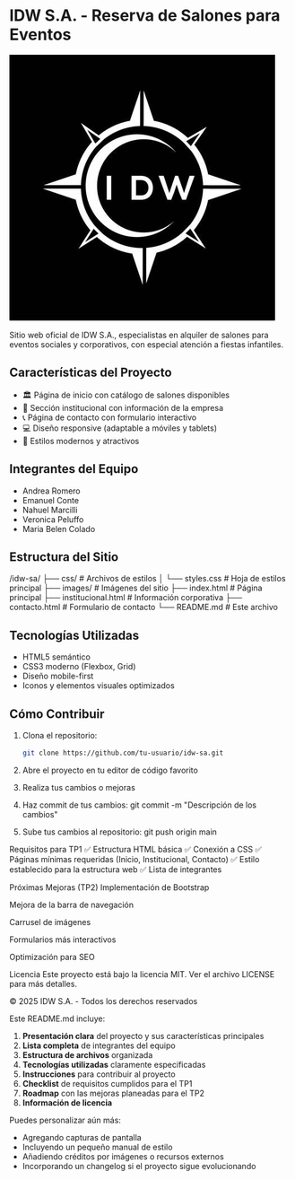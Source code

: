 # IDW S.A. - Reserva de Salones para Eventos

![Logo IDW S.A.](Images/logo-idw.jpg)

Sitio web oficial de IDW S.A., especialistas en alquiler de salones para eventos sociales y corporativos, con especial atención a fiestas infantiles.

## Características del Proyecto

- 🏛️ Página de inicio con catálogo de salones disponibles
- 🏢 Sección institucional con información de la empresa
- 📞 Página de contacto con formulario interactivo
- 💻 Diseño responsive (adaptable a móviles y tablets)
- 🎨 Estilos modernos y atractivos

## Integrantes del Equipo

- Andrea Romero
- Emanuel Conte
- Nahuel Marcilli
- Veronica Peluffo
- Maria Belen Colado

## Estructura del Sitio

/idw-sa/
├── css/ # Archivos de estilos
│ └── styles.css # Hoja de estilos principal
├── images/ # Imágenes del sitio
├── index.html # Página principal
├── institucional.html # Información corporativa
├── contacto.html # Formulario de contacto
└── README.md # Este archivo


## Tecnologías Utilizadas

- HTML5 semántico
- CSS3 moderno (Flexbox, Grid)
- Diseño mobile-first
- Iconos y elementos visuales optimizados

## Cómo Contribuir

1. Clona el repositorio:
   ```bash
   git clone https://github.com/tu-usuario/idw-sa.git

2. Abre el proyecto en tu editor de código favorito

3. Realiza tus cambios o mejoras

4. Haz commit de tus cambios:
   git commit -m "Descripción de los cambios"

5. Sube tus cambios al repositorio:
   git push origin main

Requisitos para TP1
✅ Estructura HTML básica
✅ Conexión a CSS
✅ Páginas mínimas requeridas (Inicio, Institucional, Contacto)
✅ Estilo establecido para la estructura web
✅ Lista de integrantes

Próximas Mejoras (TP2)
Implementación de Bootstrap

Mejora de la barra de navegación

Carrusel de imágenes

Formularios más interactivos

Optimización para SEO

Licencia
Este proyecto está bajo la licencia MIT. Ver el archivo LICENSE para más detalles.

© 2025 IDW S.A. - Todos los derechos reservados


Este README.md incluye:

1. **Presentación clara** del proyecto y sus características principales
2. **Lista completa** de integrantes del equipo
3. **Estructura de archivos** organizada
4. **Tecnologías utilizadas** claramente especificadas
5. **Instrucciones** para contribuir al proyecto
6. **Checklist** de requisitos cumplidos para el TP1
7. **Roadmap** con las mejoras planeadas para el TP2
8. **Información de licencia**

Puedes personalizar aún más:
- Agregando capturas de pantalla
- Incluyendo un pequeño manual de estilo
- Añadiendo créditos por imágenes o recursos externos
- Incorporando un changelog si el proyecto sigue evolucionando
